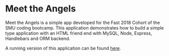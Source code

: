 # Meet the Angels

Meet the Angels is a simple app developed for the Fast 2018 Cohort of the SMU coding bootcamp. This application demonstrates how to build a simple type application with an HTML friend end with MySQL, Node, Express, Handlebars and ORM backend.


A running version of this application can be found [here](https://vs-angel-yd.herokuapp.com/).